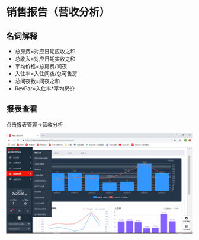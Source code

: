 # 销售报告（营收分析）

## 名词解释

* 总房费=对应日期应收之和
* 总收入=对应日期实收之和
* 平均价格=总房费/间夜
* 入住率=入住间夜/总可售房
* 总间夜数=间夜之和
* RevPar=入住率\*平均房价

## 报表查看

点击报表管理→营收分析

![](../../../.gitbook/assets/image%20%28190%29.png)


